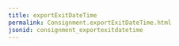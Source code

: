 ```yaml
---
title: exportExitDateTime
permalink: Consignment.exportExitDateTime.html
jsonid: consignment_exportexitdatetime
---
```

